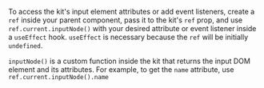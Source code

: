 To access the kit's input element attributes or add event listeners, create a `ref` inside your parent component, pass it to the kit's `ref` prop, and use `ref.current.inputNode()` with your desired attribute or event listener inside a `useEffect` hook. `useEffect` is necessary because the `ref` will be initially `undefined`.

`inputNode()` is a custom function inside the kit that returns the input DOM element and its attributes. For example, to get the `name` attribute, use `ref.current.inputNode().name`
